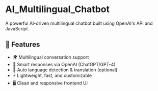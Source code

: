 # AI_Multilingual_Chatbot
A  powerful AI-driven multilingual chatbot built using OpenAI's API and JavaScript.

## 🌟 Features

- 🌍 Multilingual conversation support
- 🧠 Smart responses via OpenAI (ChatGPT/GPT-4)
- 💬 Auto language detection & translation (optional)
- ⚡ Lightweight, fast, and customizable
- 🖥️ Clean and responsive frontend UI
